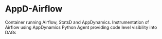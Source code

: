 # AppD-Airflow
Container running Airflow, StatsD and AppDynamics. Instrumentation of Airflow using AppDynamics Python Agent providing code level visibility into DAGs
